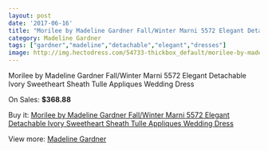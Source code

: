 ```yaml
---
layout: post
date: '2017-06-16'
title: "Morilee by Madeline Gardner Fall/Winter Marni 5572 Elegant Detachable Ivory Sweetheart Sheath Tulle Appliques Wedding Dress"
category: Madeline Gardner
tags: ["gardner","madeline","detachable","elegant","dresses"]
image: http://img.hectodress.com/54733-thickbox_default/morilee-by-madeline-gardner-fall-winter-marni-5572-elegant-detachable-ivory-sweetheart-sheath-tulle-appliques-wedding-dress.jpg
---
```

Morilee by Madeline Gardner Fall/Winter Marni 5572 Elegant Detachable Ivory Sweetheart Sheath Tulle Appliques Wedding Dress

On Sales: **$368.88**
<a href="https://www.hectodress.com/madeline-gardner/17053-morilee-by-madeline-gardner-fall-winter-marni-5572-elegant-detachable-ivory-sweetheart-sheath-tulle-appliques-wedding-dress.html"><amp-img layout="responsive" width="600" height="600" src="//img.hectodress.com/54733-thickbox_default/morilee-by-madeline-gardner-fall-winter-marni-5572-elegant-detachable-ivory-sweetheart-sheath-tulle-appliques-wedding-dress.jpg" alt="Morilee by Madeline Gardner Fall/Winter Marni 5572 Elegant Detachable Ivory Sweetheart Sheath Tulle Appliques Wedding Dress 0" /></a>
<a href="https://www.hectodress.com/madeline-gardner/17053-morilee-by-madeline-gardner-fall-winter-marni-5572-elegant-detachable-ivory-sweetheart-sheath-tulle-appliques-wedding-dress.html"><amp-img layout="responsive" width="600" height="600" src="//img.hectodress.com/54741-thickbox_default/morilee-by-madeline-gardner-fall-winter-marni-5572-elegant-detachable-ivory-sweetheart-sheath-tulle-appliques-wedding-dress.jpg" alt="Morilee by Madeline Gardner Fall/Winter Marni 5572 Elegant Detachable Ivory Sweetheart Sheath Tulle Appliques Wedding Dress 1" /></a>
<a href="https://www.hectodress.com/madeline-gardner/17053-morilee-by-madeline-gardner-fall-winter-marni-5572-elegant-detachable-ivory-sweetheart-sheath-tulle-appliques-wedding-dress.html"><amp-img layout="responsive" width="600" height="600" src="//img.hectodress.com/54740-thickbox_default/morilee-by-madeline-gardner-fall-winter-marni-5572-elegant-detachable-ivory-sweetheart-sheath-tulle-appliques-wedding-dress.jpg" alt="Morilee by Madeline Gardner Fall/Winter Marni 5572 Elegant Detachable Ivory Sweetheart Sheath Tulle Appliques Wedding Dress 2" /></a>
<a href="https://www.hectodress.com/madeline-gardner/17053-morilee-by-madeline-gardner-fall-winter-marni-5572-elegant-detachable-ivory-sweetheart-sheath-tulle-appliques-wedding-dress.html"><amp-img layout="responsive" width="600" height="600" src="//img.hectodress.com/54739-thickbox_default/morilee-by-madeline-gardner-fall-winter-marni-5572-elegant-detachable-ivory-sweetheart-sheath-tulle-appliques-wedding-dress.jpg" alt="Morilee by Madeline Gardner Fall/Winter Marni 5572 Elegant Detachable Ivory Sweetheart Sheath Tulle Appliques Wedding Dress 3" /></a>
<a href="https://www.hectodress.com/madeline-gardner/17053-morilee-by-madeline-gardner-fall-winter-marni-5572-elegant-detachable-ivory-sweetheart-sheath-tulle-appliques-wedding-dress.html"><amp-img layout="responsive" width="600" height="600" src="//img.hectodress.com/54738-thickbox_default/morilee-by-madeline-gardner-fall-winter-marni-5572-elegant-detachable-ivory-sweetheart-sheath-tulle-appliques-wedding-dress.jpg" alt="Morilee by Madeline Gardner Fall/Winter Marni 5572 Elegant Detachable Ivory Sweetheart Sheath Tulle Appliques Wedding Dress 4" /></a>
<a href="https://www.hectodress.com/madeline-gardner/17053-morilee-by-madeline-gardner-fall-winter-marni-5572-elegant-detachable-ivory-sweetheart-sheath-tulle-appliques-wedding-dress.html"><amp-img layout="responsive" width="600" height="600" src="//img.hectodress.com/54737-thickbox_default/morilee-by-madeline-gardner-fall-winter-marni-5572-elegant-detachable-ivory-sweetheart-sheath-tulle-appliques-wedding-dress.jpg" alt="Morilee by Madeline Gardner Fall/Winter Marni 5572 Elegant Detachable Ivory Sweetheart Sheath Tulle Appliques Wedding Dress 5" /></a>
<a href="https://www.hectodress.com/madeline-gardner/17053-morilee-by-madeline-gardner-fall-winter-marni-5572-elegant-detachable-ivory-sweetheart-sheath-tulle-appliques-wedding-dress.html"><amp-img layout="responsive" width="600" height="600" src="//img.hectodress.com/54736-thickbox_default/morilee-by-madeline-gardner-fall-winter-marni-5572-elegant-detachable-ivory-sweetheart-sheath-tulle-appliques-wedding-dress.jpg" alt="Morilee by Madeline Gardner Fall/Winter Marni 5572 Elegant Detachable Ivory Sweetheart Sheath Tulle Appliques Wedding Dress 6" /></a>
<a href="https://www.hectodress.com/madeline-gardner/17053-morilee-by-madeline-gardner-fall-winter-marni-5572-elegant-detachable-ivory-sweetheart-sheath-tulle-appliques-wedding-dress.html"><amp-img layout="responsive" width="600" height="600" src="//img.hectodress.com/54735-thickbox_default/morilee-by-madeline-gardner-fall-winter-marni-5572-elegant-detachable-ivory-sweetheart-sheath-tulle-appliques-wedding-dress.jpg" alt="Morilee by Madeline Gardner Fall/Winter Marni 5572 Elegant Detachable Ivory Sweetheart Sheath Tulle Appliques Wedding Dress 7" /></a>
<a href="https://www.hectodress.com/madeline-gardner/17053-morilee-by-madeline-gardner-fall-winter-marni-5572-elegant-detachable-ivory-sweetheart-sheath-tulle-appliques-wedding-dress.html"><amp-img layout="responsive" width="600" height="600" src="//img.hectodress.com/54734-thickbox_default/morilee-by-madeline-gardner-fall-winter-marni-5572-elegant-detachable-ivory-sweetheart-sheath-tulle-appliques-wedding-dress.jpg" alt="Morilee by Madeline Gardner Fall/Winter Marni 5572 Elegant Detachable Ivory Sweetheart Sheath Tulle Appliques Wedding Dress 8" /></a>

Buy it: [Morilee by Madeline Gardner Fall/Winter Marni 5572 Elegant Detachable Ivory Sweetheart Sheath Tulle Appliques Wedding Dress](https://www.hectodress.com/madeline-gardner/17053-morilee-by-madeline-gardner-fall-winter-marni-5572-elegant-detachable-ivory-sweetheart-sheath-tulle-appliques-wedding-dress.html "Morilee by Madeline Gardner Fall/Winter Marni 5572 Elegant Detachable Ivory Sweetheart Sheath Tulle Appliques Wedding Dress")

View more: [Madeline Gardner](https://www.hectodress.com/107-madeline-gardner "Madeline Gardner")